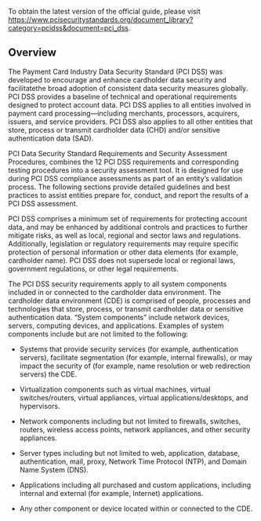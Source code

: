 To obtain the latest version of the official guide, please visit https://www.pcisecuritystandards.org/document_library?category=pcidss&document=pci_dss.

## Overview

The Payment Card Industry Data Security Standard (PCI DSS) was developed to encourage and enhance cardholder data security and facilitatethe broad adoption of consistent data security measures globally. PCI DSS provides a baseline of technical and operational requirements designed to protect account data. PCI DSS applies to all entities involved in payment card processing—including merchants, processors, acquirers, issuers, and service providers. PCI DSS also applies to all other entities that store, process or transmit cardholder data (CHD) and/or sensitive authentication data (SAD).

PCI Data Security Standard Requirements and Security Assessment Procedures, combines the 12 PCI DSS requirements and corresponding testing procedures into a security assessment tool. It is designed for use during PCI DSS compliance assessments as part of an entity’s validation process. The following sections provide detailed guidelines and best practices to assist entities prepare for, conduct, and report the results of a PCI DSS assessment.


PCI DSS comprises a minimum set of requirements for protecting account data, and may be enhanced by additional controls and practices to further mitigate risks, as well as local, regional and sector laws and regulations. Additionally, legislation or regulatory requirements may require specific protection of personal information or other data elements (for example, cardholder name). PCI DSS does not supersede local or regional laws, government regulations, or other legal requirements.

The PCI DSS security requirements apply to all system components included in or connected to the cardholder data environment. The cardholder data environment (CDE) is comprised of people, processes and technologies that store, process, or transmit cardholder data or sensitive authentication data. “System components” include network devices, servers, computing devices, and applications. Examples of system components include but are not limited to the following:

- Systems that provide security services (for example, authentication servers), facilitate segmentation (for example, internal firewalls), or may impact the security of (for example, name resolution or web redirection servers) the CDE.

- Virtualization components such as virtual machines, virtual switches/routers, virtual appliances, virtual applications/desktops, and hypervisors.

- Network components including but not limited to firewalls, switches, routers, wireless access points, network appliances, and other security appliances.

- Server types including but not limited to web, application, database, authentication, mail, proxy, Network Time Protocol (NTP), and Domain Name System (DNS).

- Applications including all purchased and custom applications, including internal and external (for example, Internet) applications.

- Any other component or device located within or connected to the CDE.
